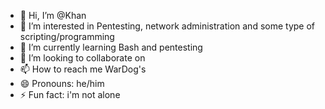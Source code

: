 - 👋 Hi, I’m @Khan
- 👀 I’m interested in Pentesting, network administration and some type of scripting/programming
- 🌱 I’m currently learning Bash and pentesting
- 💞️ I’m looking to collaborate on 
- 📫 How to reach me WarDog's
- 😄 Pronouns: he/him
- ⚡ Fun fact: i'm not alone

<!---
Khannuel/Khannuel is a ✨ special ✨ repository because its `README.md` (this file) appears on your GitHub profile.
You can click the Preview link to take a look at your changes.
--->
